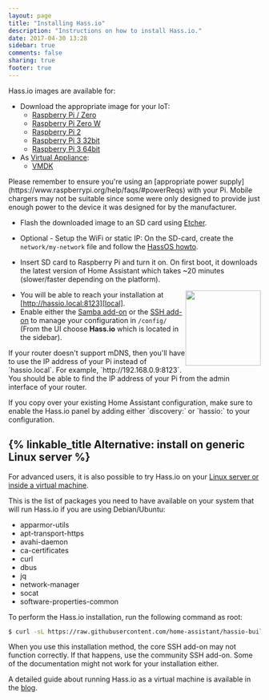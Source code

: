 ```yaml
---
layout: page
title: "Installing Hass.io"
description: "Instructions on how to install Hass.io."
date: 2017-04-30 13:28
sidebar: true
comments: false
sharing: true
footer: true
---
```


Hass.io images are available for:

- Download the appropriate image for your IoT:
  - [Raspberry Pi / Zero][pi1]
  - [Raspberry Pi Zero W][pi0-w]
  - [Raspberry Pi 2][pi2]
  - [Raspberry Pi 3 32bit][pi3-32]
  - [Raspberry Pi 3 64bit][pi3-64]
- As [Virtual Appliance]:
  - [VMDK][vmdk]

<p class='note'>
Please remember to ensure you're using an [appropriate power supply](https://www.raspberrypi.org/help/faqs/#powerReqs) with your Pi. Mobile chargers may not be suitable since some were only designed to provide just enough power to the device it was designed for by the manufacturer.
</p>

- Flash the downloaded image to an SD card using [Etcher].

- Optional - Setup the WiFi or static IP: On the SD-card, create the `network/my-network` file and follow the [HassOS howto][hassos-network].
- Insert SD card to Raspberry Pi and turn it on. On first boot, it downloads the latest version of Home Assistant which takes ~20 minutes (slower/faster depending on the platform).

<img src='/images/hassio/screenshots/first-start.png' style='clear: right; border:none; box-shadow: none; float: right; margin-bottom: 12px;' width='150' />

- You will be able to reach your installation at [http://hassio.local:8123][local].
- Enable either the [Samba add-on][samba] or the [SSH add-on][ssh] to manage your configuration in `/config/` (From the UI choose **Hass.io** which is located in the sidebar).

<p class='note'>
If your router doesn't support mDNS, then you'll have to use the IP address of your Pi instead of `hassio.local`. For example, `http://192.168.0.9:8123`. You should be able to find the IP address of your Pi from the admin interface of your router.
</p>

<p class='note'>
If you copy over your existing Home Assistant configuration, make sure to enable the Hass.io panel by adding either `discovery:` or `hassio:` to your configuration.
</p>

## {% linkable_title Alternative: install on generic Linux server %}

For advanced users, it is also possible to try Hass.io on your [Linux server or inside a virtual machine][linux].

This is the list of packages you need to have available on your system that will run Hass.io if you are using Debian/Ubuntu:

 - apparmor-utils
 - apt-transport-https
 - avahi-daemon
 - ca-certificates
 - curl
 - dbus
 - jq
 - network-manager
 - socat
 - software-properties-common

To perform the Hass.io installation, run the following command as root:

```bash
$ curl -sL https://raw.githubusercontent.com/home-assistant/hassio-build/master/install/hassio_install | bash -s
```

<p class='note'>
When you use this installation method, the core SSH add-on may not function correctly. If that happens, use the community SSH add-on. Some of the documentation might not work for your installation either.
</p>

A detailed guide about running Hass.io as a virtual machine is available in the [blog](/blog/2017/11/29/hassio-virtual-machine/).

[Etcher]: https://etcher.io/
[Virtual Appliance]: https://github.com/home-assistant/hassos/blob/dev/Documentation/boards/ova.md
[hassos-network]: https://github.com/home-assistant/hassos/blob/dev/Documentation/network.md
[pi0-w]: https://github.com/home-assistant/hassos/releases/download/1.7/hassos_rpi0-w-1.7.img.gz
[pi1]: https://github.com/home-assistant/hassos/releases/download/1.7/hassos_rpi-1.7.img.gz
[pi2]: https://github.com/home-assistant/hassos/releases/download/1.7/hassos_rpi2-1.7.img.gz
[pi3-32]: https://github.com/home-assistant/hassos/releases/download/1.7/hassos_rpi3-1.7.img.gz
[pi3-64]: https://github.com/home-assistant/hassos/releases/download/1.7/hassos_rpi3-64-1.7.img.gz
[vmdk]: https://github.com/home-assistant/hassos/releases/download/1.7/hassos_ova-1.7.vmdk
[linux]: https://github.com/home-assistant/hassio-build/tree/master/install#install-hassio
[local]: http://hassio.local:8123
[samba]: /addons/samba/
[ssh]: /addons/ssh/
